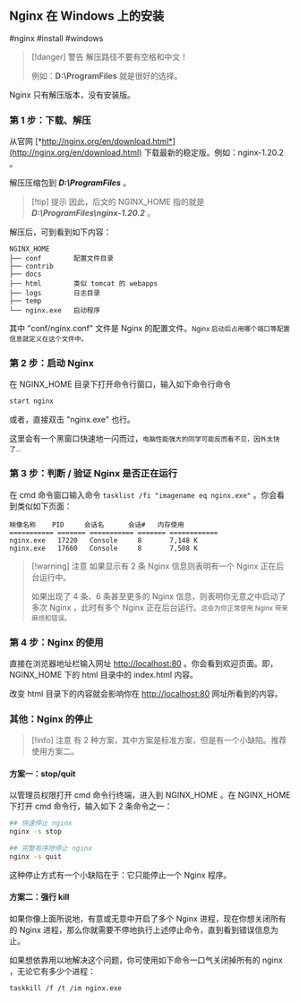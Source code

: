 ## Nginx 在 Windows 上的安装

#nginx #install #windows 

> [!danger] 警告
> 解压路径不要有空格和中文！
> 
> 例如：**D:\\ProgramFiles** 就是很好的选择。

Nginx 只有解压版本，没有安装版。

### 第 1 步：下载、解压

从官网 [*http://nginx.org/en/download.html*](http://nginx.org/en/download.html) 下载最新的稳定版。例如：nginx-1.20.2 。

解压压缩包到 _**D:\\ProgramFiles**_ 。

> [!tip] 提示
> 因此，后文的 NGINX_HOME 指的就是 ***D:\\ProgramFiles\\nginx-1.20.2*** 。

解压后，可到看到如下内容：

```text
NGINX_HOME
├── conf        配置文件目录
├── contrib
├── docs
├── html        类似 tomcat 的 webapps
├── logs        日志目录
├── temp
└── nginx.exe   启动程序
```

其中 "conf/nginx.conf" 文件是 Nginx 的配置文件。<small>Nginx 启动后占用哪个端口等配置信息就定义在这个文件中。</small>

### 第 2 步：启动 Nginx 

在 NGINX_HOME 目录下打开命令行窗口，输入如下命令行命令

```sh
start nginx
``` 

或者，直接双击 "nginx.exe" 也行。

这里会有一个黑窗口快速地一闪而过，<small>电脑性能强大的同学可能反而看不见，因外太快了...</small>

### 第 3 步：判断 / 验证 Nginx 是否正在运行

在 cmd 命令窗口输入命令 `tasklist /fi "imagename eq nginx.exe"` 。你会看到类似如下页面：

```text
映像名称    PID     会话名      会话#   内存使用
=========== ======= =========== ======= ============
nginx.exe   17220   Console     8       7,148 K
nginx.exe   17660   Console     8       7,508 K
```

> [!warning] 注意
> 如果显示有 2 条 Nginx 信息则表明有一个 Nginx 正在后台运行中。
> 
> 如果出现了 4 条、6 条甚至更多的 Nginx 信息，则表明你无意之中启动了多次 Nginx ，此时有多个 Nginx 正在后台运行。<small>这会为你正常使用 Nginx 带来麻烦和错误。</small>


### 第 4 步：Nginx 的使用

直接在浏览器地址栏输入网址 [http://localhost:80](http://localhost:80) 。你会看到欢迎页面。即，NGINX_HOME 下的 html 目录中的 index.html 内容。

改变 html 目录下的内容就会影响你在 [http://localhost:80](http://localhost:80) 网址所看到的内容。

### 其他：Nginx 的停止

> [!info] 注意
> 有 2 种方案，其中方案是标准方案，但是有一个小缺陷。推荐使用方案二。

#### 方案一：stop/quit

以管理员权限打开 cmd 命令行终端，进入到 NGINX_HOME 。在 NGINX_HOME 下打开 cmd 命令行，输入如下 2 条命令之一：

```bash
## 快速停止 nginx 
nginx -s stop
  
## 完整有序地停止 nginx 
nginx -s quit
```

这种停止方式有一个小缺陷在于：它只能停止一个 Nginx 程序。

#### 方案二：强行 kill 

如果你像上面所说地，有意或无意中开启了多个 Nginx 进程，现在你想关闭所有的 Nginx 进程，那么你就需要不停地执行上述停止命令，直到看到错误信息为止。

如果想依靠用以地解决这个问题，你可使用如下命令一口气关闭掉所有的 nginx ，无论它有多少个进程：

```bash
taskkill /f /t /im nginx.exe
```


